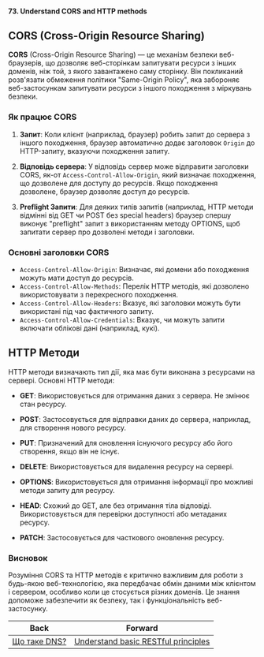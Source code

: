 #### 73. Understand CORS and HTTP methods

## CORS (Cross-Origin Resource Sharing)

**CORS** (Cross-Origin Resource Sharing) — це механізм безпеки веб-браузерів, що дозволяє веб-сторінкам запитувати ресурси з інших доменів, ніж той, з якого завантажено саму сторінку. Він покликаний розв'язати обмеження політики "Same-Origin Policy", яка забороняє веб-застосункам запитувати ресурси з іншого походження з міркувань безпеки.

### Як працює CORS

1. **Запит**: Коли клієнт (наприклад, браузер) робить запит до сервера з іншого походження, браузер автоматично додає заголовок `Origin` до HTTP-запиту, вказуючи походження запиту.

2. **Відповідь сервера**: У відповідь сервер може відправити заголовки CORS, як-от `Access-Control-Allow-Origin`, який визначає походження, що дозволене для доступу до ресурсів. Якщо походження дозволене, браузер дозволяє доступ до ресурсів.

3. **Preflight Запити**: Для деяких типів запитів (наприклад, HTTP методи відмінні від GET чи POST без special headers) браузер спершу виконує "preflight" запит з використанням методу OPTIONS, щоб запитати сервер про дозволені методи і заголовки.

### Основні заголовки CORS

- `Access-Control-Allow-Origin`: Визначає, які домени або походження можуть мати доступ до ресурсів.
- `Access-Control-Allow-Methods`: Перелік HTTP методів, які дозволено використовувати з перехресного походження.
- `Access-Control-Allow-Headers`: Вказує, які заголовки можуть бути використані під час фактичного запиту.
- `Access-Control-Allow-Credentials`: Вказує, чи можуть запити включати облікові дані (наприклад, кукі).

## HTTP Методи

HTTP методи визначають тип дії, яка має бути виконана з ресурсами на сервері. Основні HTTP методи:

- **GET**: Використовується для отримання даних з сервера. Не змінює стан ресурсу.
  
- **POST**: Застосовується для відправки даних до сервера, наприклад, для створення нового ресурсу.
  
- **PUT**: Призначений для оновлення існуючого ресурсу або його створення, якщо він не існує.
  
- **DELETE**: Використовується для видалення ресурсу на сервері.
  
- **OPTIONS**: Використовується для отримання інформації про можливі методи запиту для ресурсу.
  
- **HEAD**: Схожий до GET, але без отримання тіла відповіді. Використовується для перевірки доступності або метаданих ресурсу.
  
- **PATCH**: Застосовується для часткового оновлення ресурсу.

### Висновок

Розуміння CORS та HTTP методів є критично важливим для роботи з будь-якою веб-технологією, яка передбачає обмін даними між клієнтом і сервером, особливо коли це стосується різних доменів. Це знання допоможе забезпечити як безпеку, так і функціональність веб-застосунку.

| Back | Forward |
|---|---|
| [Що таке DNS?](/ua/junior/web/what-is-a-dns.md)  | [Understand basic RESTful principles](/ua/junior/web/understand-basic-restful-principles.md) |